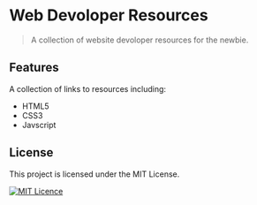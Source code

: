 # Web Devoloper Resources

> A collection of website devoloper resources for the newbie.

## Features

A collection of links to resources including:

- HTML5
- CSS3
- Javscript

## License

This project is licensed under the MIT License.

<!-- badge -->

[![MIT Licence](https://badges.frapsoft.com/os/mit/mit.svg?v=103)](https://opensource.org/licenses/mit-license.php)

<!-- endbadge -->

